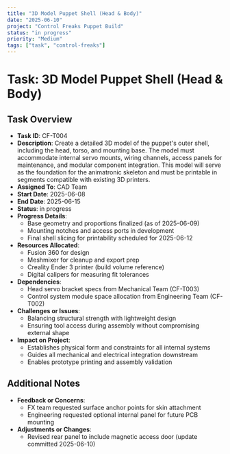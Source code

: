 ```yaml
---
title: "3D Model Puppet Shell (Head & Body)"
date: "2025-06-10"
project: "Control Freaks Puppet Build"
status: "in progress"
priority: "Medium"
tags: ["task", "control-freaks"]
---
```


# Task: 3D Model Puppet Shell (Head & Body)

## Task Overview

- **Task ID**: CF-T004
- **Description**: Create a detailed 3D model of the puppet's outer shell, including the head, torso, and mounting base. The model must accommodate internal servo mounts, wiring channels, access panels for maintenance, and modular component integration. This model will serve as the foundation for the animatronic skeleton and must be printable in segments compatible with existing 3D printers.
- **Assigned To**: CAD Team
- **Start Date**: 2025-06-08
- **End Date**: 2025-06-15
- **Status**: in progress
- **Progress Details**:
  - Base geometry and proportions finalized (as of 2025-06-09)
  - Mounting notches and access ports in development
  - Final shell slicing for printability scheduled for 2025-06-12
- **Resources Allocated**:
  - Fusion 360 for design
  - Meshmixer for cleanup and export prep
  - Creality Ender 3 printer (build volume reference)
  - Digital calipers for measuring fit tolerances
- **Dependencies**:
  - Head servo bracket specs from Mechanical Team (CF-T003)
  - Control system module space allocation from Engineering Team (CF-T002)
- **Challenges or Issues**:
  - Balancing structural strength with lightweight design
  - Ensuring tool access during assembly without compromising external shape
- **Impact on Project**:
  - Establishes physical form and constraints for all internal systems
  - Guides all mechanical and electrical integration downstream
  - Enables prototype printing and assembly validation

## Additional Notes

- **Feedback or Concerns**:
  - FX team requested surface anchor points for skin attachment
  - Engineering requested optional internal panel for future PCB mounting
- **Adjustments or Changes**:
  - Revised rear panel to include magnetic access door (update committed 2025-06-10)
